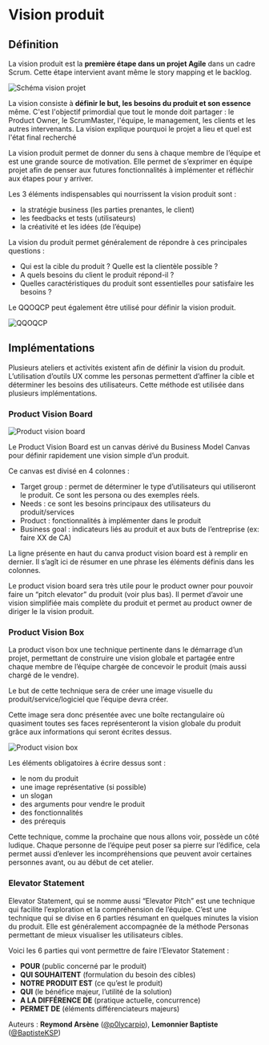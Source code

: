 # Vision produit

## Définition

La vision produit est la **première étape dans un projet Agile** dans un cadre Scrum. Cette étape intervient avant même le story mapping et le backlog.

![Schéma vision projet](https://www.visual-paradigm.com/servlet/editor-content/scrum/how-to-write-scrum-product-vision/sites/7/2018/12/product-vision-in-scrum-project.png)

La vision consiste à **définir le but, les besoins du produit et son essence** même. C'est l'objectif primordial que tout le monde doit partager : le Product Owner, le ScrumMaster, l'équipe, le management, les clients et les autres intervenants. La vision explique pourquoi le projet a lieu et quel est l'état final recherché

La vision produit permet de donner du sens à chaque membre de l’équipe et est une grande source de motivation. Elle permet de s’exprimer en équipe projet afin de penser aux futures fonctionnalités à implémenter et réfléchir aux étapes pour y arriver.

Les 3 éléments indispensables qui nourrissent la vision produit sont :
* la stratégie business (les parties prenantes, le client)
* les feedbacks et tests (utilisateurs)
* la créativité et les idées (de l’équipe)

La vision du produit permet généralement de répondre à ces principales questions :
* Qui est la cible du produit ? Quelle est la clientèle possible ?
* A quels besoins du client le produit répond-il ?
* Quelles caractéristiques du produit sont essentielles pour satisfaire les besoins ?

Le QQOQCP peut également être utilisé pour définir la vision produit.

![QQOQCP](https://i1.wp.com/blog.zenika.com/wp-content/uploads/2019/06/QQOQCP-1024x729.jpg)

## Implémentations

Plusieurs ateliers et activités existent afin de définir la vision du produit.
L’utilisation d’outils UX comme les personas permettent d’affiner la cible et déterminer les besoins des utilisateurs. Cette méthode est utilisée dans plusieurs implémentations. 

### Product Vision Board

![Product vision board](https://www.romanpichler.com/wp-content/uploads/2013/12/The_Product_Vision_Board_31.05.17.jpg)

Le Product Vision Board est un canvas dérivé du Business Model Canvas pour définir rapidement une vision simple d’un produit.

Ce canvas est divisé en 4 colonnes :
- Target group : permet de déterminer le type d’utilisateurs qui utiliseront le produit. Ce sont les persona ou des exemples réels.
- Needs : ce sont les besoins principaux des utilisateurs du produit/services
- Product : fonctionnalités à implémenter dans le produit
- Business goal : indicateurs liés au produit et aux buts de l’entreprise (ex: faire XX de CA)

La ligne présente en haut du canva product vision board est à remplir en dernier. Il s’agît ici de résumer en une phrase les éléments définis dans les colonnes.

Le product vision board sera très utile pour le product owner pour pouvoir faire un “pitch elevator” du produit (voir plus bas). Il permet d’avoir une vision simplifiée mais complète du produit et permet au product owner de diriger le la vision produit.

### Product Vision Box
La product vison box une technique pertinente dans le démarrage d’un projet, permettant de construire une vision globale et partagée entre chaque membre de l’équipe chargée de concevoir le produit (mais aussi chargé de le vendre). 

Le but de cette technique sera de créer une image visuelle du produit/service/logiciel que l’équipe devra créer.

Cette image sera donc présentée avec une boîte rectangulaire où quasiment toutes ses faces représenteront la vision globale du produit grâce aux informations qui seront écrites dessus.

![Product vision box](http://www.agile-ux.com/wp-content/uploads/2011/03/boxagileux.jpg)

Les éléments obligatoires à écrire dessus sont :
- le nom du produit
- une image représentative (si possible)
- un slogan
- des arguments pour vendre le produit
- des fonctionnalités
- des prérequis

Cette technique, comme la prochaine que nous allons voir, possède un côté ludique. Chaque personne de l’équipe peut poser sa pierre sur l’édifice, cela permet aussi d’enlever les incompréhensions que peuvent avoir certaines personnes avant, ou au début de cet atelier. 

### Elevator Statement

Elevator Statement, qui se nomme aussi “Elevator Pitch” est une technique qui facilite l’exploration et la compréhension de l’équipe. C’est une technique qui se divise en 6 parties résumant en quelques minutes la vision du produit. Elle est généralement accompagnée de la méthode Personas permettant de mieux visualiser les utilisateurs cibles.

Voici les 6 parties qui vont permettre de faire l’Elevator Statement :

- **POUR** (public concerné par le produit)
- **QUI SOUHAITENT** (formulation du besoin des cibles)
- **NOTRE PRODUIT EST** (ce qu’est le produit)
- **QUI** (le bénéfice majeur, l’utilité de la solution)
- **A LA DIFFÉRENCE DE** (pratique actuelle, concurrence)
- **PERMET DE** (éléments différenciateurs majeurs)


Auteurs : **Reymond Arsène** ([@p0lycarpio](https://github.com/p0lycarpio)),  **Lemonnier Baptiste** ([@BaptisteKSP](https://github.com/BaptisteKSP))